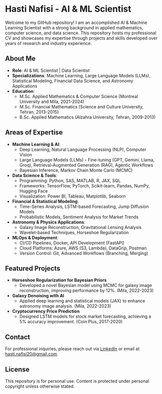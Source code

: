 # Hasti Nafisi - AI & ML Scientist

Welcome to my GitHub repository! I am an accomplished AI & Machine Learning Scientist with a strong background in applied mathematics, computer science, and data science. This repository hosts my professional CV and showcases my expertise through projects and skills developed over years of research and industry experience.

## About Me
- **Role**: AI & ML Scientist | Data Scientist
- **Specializations**: Machine Learning, Large Language Models (LLMs), Statistical Modeling, Financial Data Science, and Astronomy Applications
- **Education**: 
  - M.Sc. Applied Mathematics & Computer Science (Montreal University and Mila, 2021-2024)
  - M.Sc. Financial Mathematics (Science and Culture University, Tehran, 2013-2015)
  - B.Sc. Applied Mathematics (Alzahra University, Tehran, 2009-2013)

## Areas of Expertise
- **Machine Learning & AI**:
  - Deep Learning, Natural Language Processing (NLP), Computer Vision
  - Large Language Models (LLMs) - Fine-tuning (GPT, Gemini, Llama, Groq), Retrieval-Augmented Generation (RAG), Agentic Workflows
  - Bayesian Inference, Markov Chain Monte Carlo (MCMC)
- **Data Science & Tools**:
  - Programming: Python, SAS, MATLAB, R, JAX, SQL
  - Frameworks: TensorFlow, PyTorch, Scikit-learn, Pandas, NumPy, Hugging Face
  - Visualization: Power BI, Tableau, Matplotlib, Seaborn
- **Financial & Statistical Modeling**:
  - Time-Series Analysis, LSTM-based Forecasting, Jump Diffusion Models
  - Probabilistic Models, Sentiment Analysis for Market Trends
- **Astronomy & Physics Applications**:
  - Galaxy Image Reconstruction, Gravitational Lensing Analysis
  - Wavelet-based Techniques, Horseshoe Regularization
- **MLOps & Deployment**:
  - CI/CD Pipelines, Docker, API Development (FastAPI)
  - Cloud Platforms: Azure, AWS (S3, Lambda), DataGrip, Postman
  - Version Control: Git, Advanced Workflows (Branching, Merging)

## Featured Projects
- **Horseshoe Regularization for Bayesian Priors**  
  - Developed a novel Bayesian model using MCMC for galaxy image reconstruction, improving performance by 12%. (Mila, 2022-2023)
- **Galaxy Denoising with AI**  
  - Applied deep learning and statistical models (JAX) to enhance astronomy image analysis. (Mila, 2022-2023)
- **Cryptocurrency Price Prediction**  
  - Designed LSTM models for stock market forecasting, achieving a 5% accuracy improvement. (Coin Plus, 2017-2020)

## Contact
For professional inquiries, please reach out via [LinkedIn](https://www.linkedin.com/in/hasti-nafisi) or email at [hasti.nafisi20@gmail.com](mailto:hasti.nafisi20@gmail.com).

## License
This repository is for personal use. Content is protected under personal copyright unless otherwise stated.

